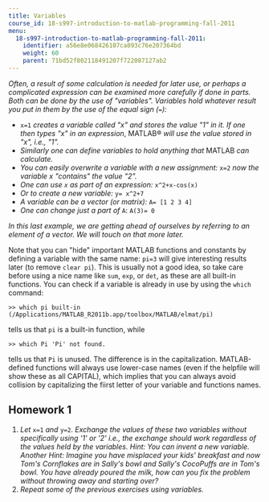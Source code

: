 ```yaml
---
title: Variables
course_id: 18-s997-introduction-to-matlab-programming-fall-2011
menu:
  18-s997-introduction-to-matlab-programming-fall-2011:
    identifier: a56e8e068426107ca093c76e207364bd
    weight: 60
    parent: 71bd52f802118491207f722087127ab2
---
```

_Often, a result of some calculation is needed for later use, or perhaps a complicated expression can be examined more carefully if done in parts. Both can be done by the use of "variables". Variables hold whatever result you put in them by the use of the equal sign (`=`):_

*   `x=1` _creates a variable called "x" and stores the value "1" in it. If one then types "x" in an expression_, MATLAB® _will use the value stored in "x", i.e., "1"._
*   _Similarly one can define variables to hold anything that_ MATLAB _can calculate._
*   _You can easily overwrite a variable with a new assignment:_ `x=2` _now the variable x "contains" the value "2"._
*   _One can use `x` as part of an expression:_ `x^2+x-cos(x)`
*   _Or to create a new variable:_ `y= x^2+7`
*   _A variable can be a vector (or matrix):_ `A= [1 2 3 4]`
*   _One can change just a part of_ `A`: `A(3)= 0`

_In this last example, we are getting ahead of ourselves by referring to an element of a vector. We will touch on that more later._

Note that you can "hide" important MATLAB functions and constants by defining a variable with the same name: `pi=3` will give interesting results later (to remove `clear pi`). This is usually not a good idea, so take care before using a nice name like `sum`, `exp`, or `det`, as these are all built-in functions. You can check if a variable is already in use by using the `which` command:

    >> which pi built-in (/Applications/MATLAB_R2011b.app/toolbox/MATLAB/elmat/pi)

tells us that `pi` is a built-in function, while

    >> which Pi 'Pi' not found.

tells us that `Pi` is unused. The difference is in the capitalization. MATLAB-defined functions will always use lower-case names (even if the helpfile will show these as all CAPITAL), which implies that you can always avoid collision by capitalizing the fiirst letter of your variable and functions names.

Homework 1
----------

1.  _Let_ `x=1` _and_ `y=2`. _Exchange the values of these two variables without specif­ically using '1' or '2' i.e., the exchange should work regardless of the values held by the variables. Hint: You can invent a new variable. Another Hint: Imagine you have misplaced your kids' breakfast and now Tom's Cornflakes are in Sally's bowl and Sally's CocoPuffs are in Tom's bowl. You have already poured the milk, how can you fix the problem without throwing away and starting over?_
2.  _Repeat some of the previous exercises using variables._